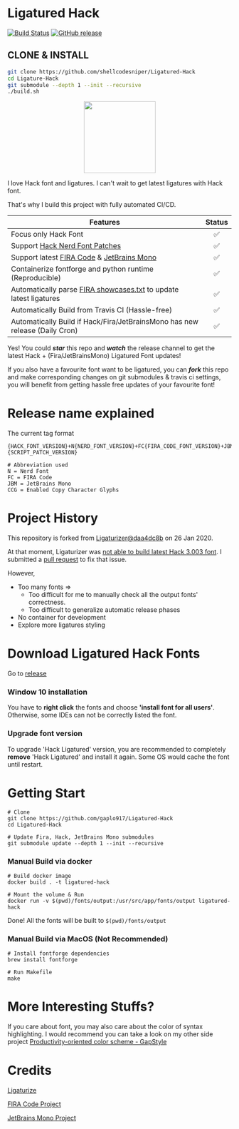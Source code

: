 # Ligatured Hack
[![Build Status](https://travis-ci.com/gaplo917/Ligatured-Hack.svg?branch=master)](https://travis-ci.com/gaplo917/Ligatured-Hack)
[![GitHub release](https://img.shields.io/github/v/release/gaplo917/Ligatured-Hack.svg)](https://gitHub.com/gaplo917/Ligatured-Hack/releases/)


## CLONE & INSTALL
```bash
git clone https://github.com/shellcodesniper/Ligatured-Hack
cd Ligature-Hack
git submodule --depth 1 --init --recursive
./build.sh

```

<p align="center">
  <img align="center" height="161" src="images/logo.png"/>
</p>

I love Hack font and ligatures.
I can't wait to get latest ligatures with Hack font. 

That's why I build this project with fully automated CI/CD.

|Features|Status|
|-------|:-------:|
|Focus only Hack Font|✅|
|Support [Hack Nerd Font Patches](https://github.com/ryanoasis/nerd-fonts/tree/master/patched-fonts/Hack)|✅|
|Support latest [FIRA Code](https://github.com/tonsky/FiraCode) & [JetBrains Mono](https://github.com/JetBrains/JetBrainsMono)|✅|
|Containerize fontforge and python runtime (Reproducible)|✅|
|Automatically parse [FIRA showcases.txt](https://github.com/tonsky/FiraCode/blob/947ced55552af16f5b01d2ab947e06647dbf064d/showcases/v3/showcases.txt) to update latest ligatures|✅|
|Automatically Build from Travis CI (Hassle-free)|✅|
|Automatically Build if Hack/Fira/JetBrainsMono has new release (Daily Cron)|✅|

Yes! You could ***star*** this repo and ***watch*** the release channel to get the latest Hack + (Fira/JetBrainsMono) Ligatured Font updates!

If you also have a favourite font want to be ligatured, 
you can ***fork*** this repo and make corresponding changes on git submodules & travis ci settings, 
you will benefit from getting hassle free updates of your favourite font!

# Release name explained
The current tag format
```
{HACK_FONT_VERSION}+N{NERD_FONT_VERSION}+FC{FIRA_CODE_FONT_VERSION}+JBM{JETBRAINS_MONO_FONT_VERSION}+{SCRIPT_PATCH_VERSION}

# Abbreviation used
N = Nerd Font
FC = FIRA Code
JBM = JetBrains Mono
CCG = Enabled Copy Character Glyphs
```

# Project History
This repository is forked from [Ligaturizer@daa4dc8b](https://github.com/ToxicFrog/Ligaturizer/tree/daa4dc8baffeefcb27c4ffd30ea52797ead8d123) on 26 Jan 2020. 

At that moment, Ligaturizer was [not able to build latest Hack 3.003 font](https://github.com/ToxicFrog/Ligaturizer/issues/73). I submitted 
a [pull request](https://github.com/ToxicFrog/Ligaturizer/pull/81) to fix that issue. 

However,
* Too many fonts =>
  * Too difficult for me to manually check all the output fonts' correctness.
  * Too difficult to generalize automatic release phases
* No container for development
* Explore more ligatures styling

# Download Ligatured Hack Fonts
Go to [release](https://github.com/gaplo917/Ligatured-Hack/releases)

### Window 10 installation
You have to **right click** the fonts and choose **'install font for all users'**. Otherwise, some IDEs can not be correctly listed the font. 

### Upgrade font version
To upgrade 'Hack Ligatured' version, you are recommended to completely **remove** 'Hack Ligatured' and install it again. Some OS would cache the font until restart.


# Getting Start 
```
# Clone
git clone https://github.com/gaplo917/Ligatured-Hack
cd Ligatured-Hack

# Update Fira, Hack, JetBrains Mono submodules
git submodule update --depth 1 --init --recursive
```

### Manual Build via docker
```
# Build docker image
docker build . -t ligatured-hack

# Mount the volume & Run
docker run -v $(pwd)/fonts/output:/usr/src/app/fonts/output ligatured-hack
```

Done! All the fonts will be built to `$(pwd)/fonts/output`

### Manual Build via MacOS (Not Recommended)
```
# Install fontforge dependencies
brew install fontforge

# Run Makefile
make
```

# More Interesting Stuffs?
If you care about font, you may also care about the color of syntax highlighting. 
I would recommend you can take a look on my other side project [Productivity-oriented color scheme - GapStyle](https://github.com/gaplo917/GapStyle)

# Credits
[Ligaturize](https://github.com/ToxicFrog/Ligaturizer)

[FIRA Code Project](https://github.com/tonsky/FiraCode)

[JetBrains Mono Project](https://github.com/JetBrains/JetBrainsMono)
